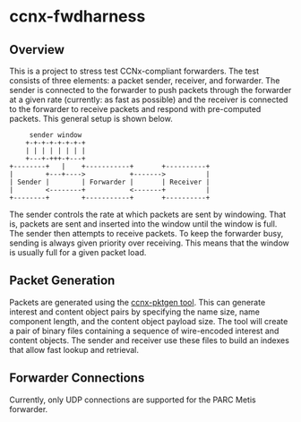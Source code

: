 # ccnx-fwdharness

## Overview

This is a project to stress test CCNx-compliant forwarders. The test
consists of three elements: a packet sender, receiver, and forwarder. 
The sender is connected to the forwarder to push packets through
the forwarder at a given rate (currently: as fast as possible)
and the receiver is connected to the forwarder to receive packets and 
respond with pre-computed packets. This general setup is shown below.

```
     sender window
    +-+-+-+-+-+-+-+
    | | | | | | | |
    +---+-+++-+---+
+--------+   |    +-----------+       +----------+
|        +---+---->           +------->          |
| Sender |        | Forwarder |       | Receiver |
|        <--------+           <-------+          |
+--------+        +-----------+       +----------+
```

The sender controls the rate at which packets are sent by windowing.
That is, packets are sent and inserted into the window until the 
window is full. The sender then attempts to receive packets. To keep
the forwarder busy, sending is always given priority over receiving. 
This means that the window is usually full for a given packet load. 

## Packet Generation

Packets are generated using the [ccnx-pktgen tool](https://github.com/chris-wood/ccnx-pktgen).
This can generate interest and content object pairs by specifying the 
name size, name component length, and the content object payload size. 
The tool will create a pair of binary files containing a sequence of wire-encoded
interest and content objects. The sender and receiver use these files to 
build an indexes that allow fast lookup and retrieval. 

## Forwarder Connections

Currently, only UDP connections are supported for the PARC Metis forwarder.

